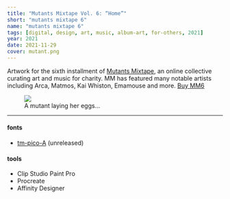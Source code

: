 ```yaml
---
title: "Mutants Mixtape Vol. 6: “Home”"
short: "mutants mixtape 6"
name: "mutants mixtape 6"
tags: [digital, design, art, music, album-art, for-others, 2021]
year: 2021
date: 2021-11-29
cover: mutant.png
---
```


Artwork for the sixth installment of [Mutants Mixtape](https://mutants1000000.bandcamp.com/), an online collective curating art and music for charity. MM has featured many notable artists including Arca, Matmos, Kai Whiston, Emamouse and more. [Buy MM6](https://mutants1000000.bandcamp.com/album/mutants-vol-6-home)

<figure>
  <img src="{{ site.baseurl }}/assets/img/mm6.png" style="margin-top:0">
  <figcaption>A mutant laying her eggs...</figcaption>
</figure>

* * *

#### fonts
- [tm-pico-A](/work/type/#pico-a) (unreleased)

#### tools
- Clip Studio Paint Pro
- Procreate
- Affinity Designer
